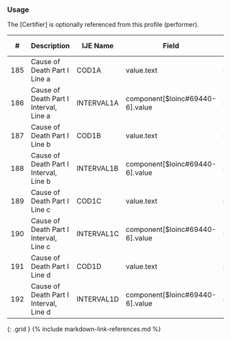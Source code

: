 ### Usage
The [Certifier] is optionally referenced from this profile (performer).

| **#** |  **Description**   |  **IJE Name**   |  **Field**  |  **Type**  | **Value Set**  |
| ---------| ------------- | ------------ | -------------- | -------- | -------- |
| 185 | Cause of Death Part I Line a | COD1A| value.text | string(120) |  | 
| 186 | Cause of Death Part I Interval, Line a | INTERVAL1A| component[$loinc#69440-6].value | string(20) |  | 
| 187 | Cause of Death Part I Line b | COD1B| value.text | string(120) |  | 
| 188 | Cause of Death Part I Interval, Line b | INTERVAL1B| component[$loinc#69440-6].value | string(20) |  | 
| 189 | Cause of Death Part I Line c | COD1C| value.text | string(120) |  | 
| 190 | Cause of Death Part I Interval, Line c | INTERVAL1C| component[$loinc#69440-6].value | string(20) |  | 
| 191 | Cause of Death Part I Line d | COD1D| value.text | string(120) |  | 
| 192 | Cause of Death Part I Interval, Line d | INTERVAL1D| component[$loinc#69440-6].value | string(20) |  | 
{: .grid }
{% include markdown-link-references.md %}
